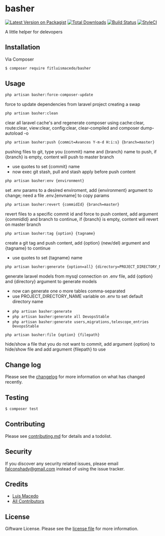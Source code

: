 # basher
[![Latest Version on Packagist][ico-version]][link-packagist]
[![Total Downloads][ico-downloads]][link-downloads]
[![Build Status][ico-travis]][link-travis]
[![StyleCI][ico-styleci]][link-styleci]

A little helper for delevopers

## Installation
Via Composer
``` bash
$ composer require fitluismacedo/basher
```

## Usage
``` bash 
php artisan basher:force-composer-update
```
force to update dependencies from laravel project creating a swap

``` bash 
php artisan basher:clean
```
clear all laravel cache's and regenerate composer using cache:clear, route:clear, view:clear, config:clear, clear-compiled and composer dump-autoload -o

``` bash 
php artisan basher:push {commit=Avances Y-m-d H:i:s} {branch=master}
```
pushing files to git, type you {commit} name and {branch} name to push, if {branch} is empty, content will push to master branch
* use quotes to set {commit} name
* now exec git stash, pull and stash apply before push content

``` bash
php artisan basher:env {environment}
```
set .env params to a desired enviroment, add {environment} argument to change; need a file .env.[envname] to copy params

``` bash
php artisan basher:revert {commidId} {branch=master}
```
revert files to a specific commit id and force to push content, add argument {commidId} and branch to continue, if {branch} is empty, content will revert on master branch

``` bash
php artisan basher:tag {option} {tagname}
```
create a git tag and push content, add {option} (new/del) argument and {tagname} to continue
* use quotes to set {tagname} name

``` bash
php artisan basher:generate {option=all} {directory=PROJECT_DIRECTORY_NAME}
```
generate laravel models from mysql connection on .env file, add {option} and {directory} argument to generate models
* now can generate one o more tables comma-separated
* use PROJECT_DIRECTORY_NAME variable on .env to set default directory name 
- `php artisan basher:generate`
- `php artisan basher:generate all DevopsStable`
- `php artisan basher:generate users,migrations,telescope_entries DevopsStable`

``` bash 
php artisan basher:file {option} {filepath}
```
hide/show a file that you do not want to commit, add argument {option} to hide/show file and add argument {filepath} to use

## Change log
Please see the [changelog](changelog.md) for more information on what has changed recently.

## Testing
``` bash
$ composer test
```

## Contributing
Please see [contributing.md](contributing.md) for details and a todolist.

## Security
If you discover any security related issues, please email falconshady@gmail.com instead of using the issue tracker.

## Credits
- [Luis Macedo][link-author]
- [All Contributors][link-contributors]

## License
Giftware License. Please see the [license file](license.md) for more information.

[ico-version]: https://img.shields.io/packagist/v/fitluismacedo/basher.svg?style=flat-square
[ico-downloads]: https://img.shields.io/packagist/dt/fitluismacedo/basher.svg?style=flat-square
[ico-travis]: https://img.shields.io/travis/fitluismacedo/basher/master.svg?style=flat-square
[ico-styleci]: https://styleci.io/repos/12345678/shield

[link-packagist]: https://packagist.org/packages/fitluismacedo/basher
[link-downloads]: https://packagist.org/packages/fitluismacedo/basher
[link-travis]: https://travis-ci.org/fitluismacedo/basher
[link-styleci]: https://styleci.io/repos/12345678
[link-author]: https://github.com/fitluismacedo
[link-contributors]: ../../contributors]